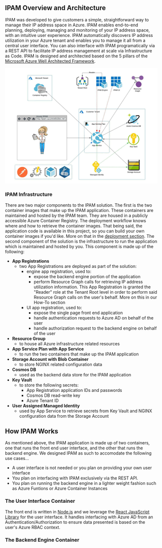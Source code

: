 ## IPAM Overview and Architecture
IPAM was developed to give customers a simple, straightforward way to manage their IP address space in Azure.  IPAM enables end-to-end planning, deploying, managing and monitoring of your IP address space, with an intuitive user experience. IPAM automatically discovers IP address utilization in your Azure tenant and enables you to manage it all from a central user interface. You can also interface with IPAM programatically via a REST API to facilitate IP address management at scale via Infrastructure as Code. IPAM is designed and architected based on the 5 pillars of the [Microsoft Azure Well Architected Framework](https://docs.microsoft.com/en-us/azure/architecture/framework/). 

![IPAM Architecture](../images/ipam_architecture.png ':size=60%')

### IPAM Infrastructure
There are two major components to the IPAM solution. The first is the two container images that make up the IPAM application. These containers are maintained and hosted by the IPAM team. They are housed in a publicly accessible Azure Container Registry. The deployment workflow knows where and how to retrieve the container images. That being said, the application code is available in this project, so you can build your own container images if you'd like. More on that in the [deployment section](../deployment.README.md). The second component of the solution is the infrastructure to run the application which is maintained and hosted by you. This component is made up of the following: 

- **App Registrations**
  - two App Registrations are deployed as part of the solution:
    - engine app registration, used to:
      - expose the backend engine portion of the application
      - perform Resource Graph calls for retrieving IP address utilization information. This App Registration is granted the "Reader" role at the Tenant Root level in order to perform said Resource Graph calls on the user's behalf. More on this in our How-To section
    - UI app registration, used to:
      - expose the single page front end application
      - handle authentication requests to Azure AD on behalf of the user
      - handle authorization request to the backend engine on behalf of the user
- **Resource Group** 
  - to house all Azure infrastructure related resources
- **App Service Plan with App Service**
  - to run the two containers that make up the IPAM application
- **Storage Account with Blob Container**
  - to store NGINX related configuration data
- **Cosmos DB**
  - used as the backend data store for the IPAM application
- **Key Vault**
  - to store the following secrets:
    - App Registration application IDs and passwords
    - Cosmos DB read-write key
    - Azure Tenant ID
- **User Assigned Managed Identity**
  - used by App Service to retrieve secrets from Key Vault and NGINX configuration data from the Storage Account

## How IPAM Works

As mentioned above, the IPAM application is made up of two containers, one that runs the front end user interface, and the other that runs the backend engine. We designed IPAM as such to accomodate the following use cases...
- A user interface is not needed or you plan on providing your own user interface
- You plan on interfacing with IPAM exclusively via the REST API.
- You plan on running the backend engine in a lighter weight fashion such as Azure Funtions or Azure Container Instances

### The User Interface Container
The front end is written in [Node.js](https://nodejs.org/en/) and we leverage the [React JavaScript Library](https://reactjs.org/) for the user interface. It handles interfacing with Azure AD from an Authentication/Authorization to ensure data presented is based on the user's Azure RBAC context. 

### The Backend Engine Container